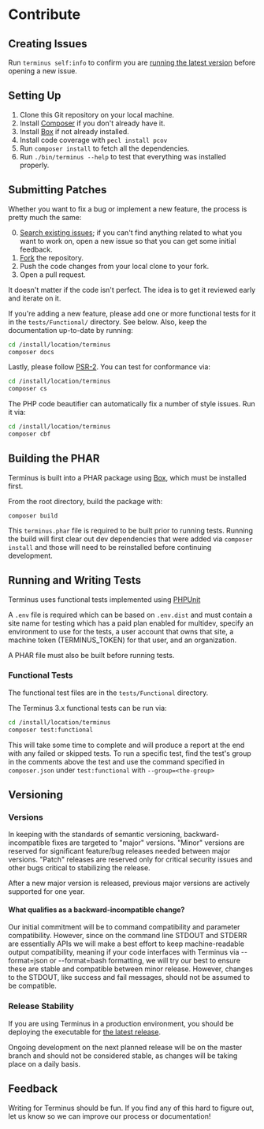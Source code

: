 Contribute
==========

Creating Issues
---------------

Run `terminus self:info` to confirm you are [running the latest version](https://github.com/pantheon-systems/terminus/releases) before opening a new issue.

Setting Up
----------

1. Clone this Git repository on your local machine.
2. Install [Composer](https://getcomposer.org/) if you don't already have it.
3. Install [Box](https://github.com/box-project/box) if not already installed.
4. Install code coverage with `pecl install pcov`
5. Run `composer install` to fetch all the dependencies.
6. Run `./bin/terminus --help` to test that everything was installed properly.

Submitting Patches
------------------

Whether you want to fix a bug or implement a new feature, the process is pretty much the same:

0. [Search existing issues](https://github.com/pantheon-systems/terminus/issues); if you can't find anything related to what you want to work on, open a new issue so that you can get some initial feedback.
1. [Fork](https://github.com/pantheon-systems/terminus/fork) the repository.
2. Push the code changes from your local clone to your fork.
3. Open a pull request.

It doesn't matter if the code isn't perfect. The idea is to get it reviewed early and iterate on it.

If you're adding a new feature, please add one or more functional tests for it in the `tests/Functional/` directory. See below. Also, keep the documentation up-to-date by running:

  ```bash
  cd /install/location/terminus
  composer docs
  ```


Lastly, please follow [PSR-2](http://www.php-fig.org/psr/psr-2/).  You can test for conformance via:
  ```bash
  cd /install/location/terminus
  composer cs
  ```
The PHP code beautifier can automatically fix a number of style issues. Run it via:
  ```bash
  cd /install/location/terminus
  composer cbf
  ```

Building the PHAR
-------------------------

Terminus is built into a PHAR package using [Box](https://github.com/box-project/box), which must
be installed first.

From the root directory, build the package with:

`composer build`

This `terminus.phar` file is required to be built prior to running tests. Running the build will
first clear out dev dependencies that were added via `composer install` and those will need to be
reinstalled before continuing development.

Running and Writing Tests
-------------------------

Terminus uses functional tests implemented using [PHPUnit](http://phpunit.de/)

A `.env` file is required which can be based on `.env.dist` and must contain a site name for testing
which has a paid plan enabled for multidev, specify an environment to use for the tests, a user
account that owns that site, a machine token (TERMINUS_TOKEN) for that user, and an organization.

A PHAR file must also be built before running tests.

### Functional Tests

The functional test files are in the `tests/Functional` directory.

The Terminus 3.x functional tests can be run via:

  ```bash
  cd /install/location/terminus
  composer test:functional
  ```

This will take some time to complete and will produce a report at the end with any failed or
skipped tests. To run a specific test, find the test's group in the comments above the test and
use the command specified in `composer.json` under `test:functional` with `--group=<the-group>`

Versioning
----------

### Versions

In keeping with the standards of semantic versioning, backward-incompatible fixes are targeted to "major" versions. "Minor" versions are reserved for significant feature/bug releases needed between major versions. "Patch" releases are reserved only for critical security issues and other bugs critical to stabilizing the release.

After a new major version is released, previous major versions are actively supported for one year.

#### What qualifies as a backward-incompatible change?

Our initial commitment will be to command compatibility and parameter compatibility. However, since on the command line STDOUT and STDERR are essentially APIs we will make a best effort to keep machine-readable output compatibility, meaning if your code interfaces with Terminus via --format=json or --format=bash formatting, we will try our best to ensure these are stable and compatible between minor release. However, changes to the STDOUT, like success and fail messages, should not be assumed to be compatible.

### Release Stability

If you are using Terminus in a production environment, you should be deploying the executable for [the latest release](https://github.com/pantheon-systems/terminus/releases).

Ongoing development on the next planned release will be on the master branch and should not be considered stable, as changes will be taking place on a daily basis.

Feedback
--------

Writing for Terminus should be fun. If you find any of this hard to figure out, let us know so we can improve our process or documentation!

